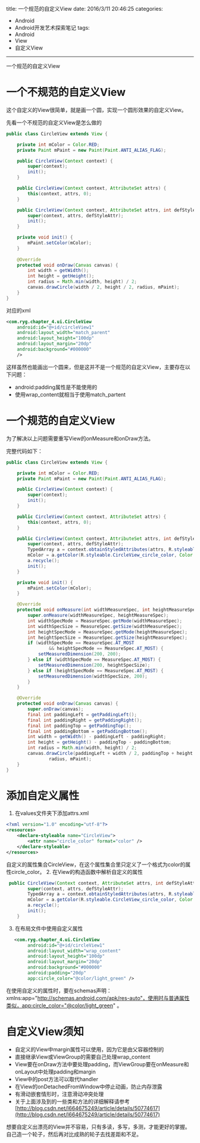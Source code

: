 title: 一个规范的自定义View
date: 2016/3/11 20:46:25
categories:
- Android
- Android开发艺术探索笔记
tags:
- Android
- View
- 自定义View
---
一个规范的自定义View
<!-- more -->

# 一个不规范的自定义View

这个自定义的View很简单，就是画一个圆，实现一个圆形效果的自定义View。

先看一个不规范的自定义View是怎么做的

```java
public class CircleView extends View {

    private int mColor = Color.RED;
    private Paint mPaint = new Paint(Paint.ANTI_ALIAS_FLAG);

    public CircleView(Context context) {
        super(context);
        init();
    }

    public CircleView(Context context, AttributeSet attrs) {
        this(context, attrs, 0);
    }

    public CircleView(Context context, AttributeSet attrs, int defStyleAttr) {
        super(context, attrs, defStyleAttr);
        init();
    }

    private void init() {
        mPaint.setColor(mColor);
    }
    
    @Override
    protected void onDraw(Canvas canvas) {
        int width = getWidth();
        int height = getHeight();
        int radius = Math.min(width, height) / 2;
        canvas.drawCircle(width / 2, height / 2, radius, mPaint);
    }
}

```

对应的xml

```xml
<com.ryg.chapter_4.ui.CircleView
    android:id="@+id/circleView1"
    android:layout_width="match_parent"
    android:layout_height="100dp"
    android:layout_margin="20dp"
    android:background="#000000"
    />
```

这样虽然也能画出一个圆来，但是这并不是一个规范的自定义View，主要存在以下问题：

- android:padding属性是不能使用的
- 使用wrap_content就相当于使用match_partent

# 一个规范的自定义View
为了解决以上问题需要重写View的onMeasure和onDraw方法。

完整代码如下：

```java
public class CircleView extends View {

    private int mColor = Color.RED;
    private Paint mPaint = new Paint(Paint.ANTI_ALIAS_FLAG);

    public CircleView(Context context) {
        super(context);
        init();
    }

    public CircleView(Context context, AttributeSet attrs) {
        this(context, attrs, 0);
    }

    public CircleView(Context context, AttributeSet attrs, int defStyleAttr) {
        super(context, attrs, defStyleAttr);
        TypedArray a = context.obtainStyledAttributes(attrs, R.styleable.CircleView);
        mColor = a.getColor(R.styleable.CircleView_circle_color, Color.RED);
        a.recycle();
        init();
    }

    private void init() {
        mPaint.setColor(mColor);
    }

    @Override
    protected void onMeasure(int widthMeasureSpec, int heightMeasureSpec) {
        super.onMeasure(widthMeasureSpec, heightMeasureSpec);
        int widthSpecMode = MeasureSpec.getMode(widthMeasureSpec);
        int widthSpecSize = MeasureSpec.getSize(widthMeasureSpec);
        int heightSpecMode = MeasureSpec.getMode(heightMeasureSpec);
        int heightSpecSize = MeasureSpec.getSize(heightMeasureSpec);
        if (widthSpecMode == MeasureSpec.AT_MOST
                && heightSpecMode == MeasureSpec.AT_MOST) {
            setMeasuredDimension(200, 200);
        } else if (widthSpecMode == MeasureSpec.AT_MOST) {
            setMeasuredDimension(200, heightSpecSize);
        } else if (heightSpecMode == MeasureSpec.AT_MOST) {
            setMeasuredDimension(widthSpecSize, 200);
        }
    }

    @Override
    protected void onDraw(Canvas canvas) {
        super.onDraw(canvas);
        final int paddingLeft = getPaddingLeft();
        final int paddingRight = getPaddingRight();
        final int paddingTop = getPaddingTop();
        final int paddingBottom = getPaddingBottom();
        int width = getWidth() - paddingLeft - paddingRight;
        int height = getHeight() - paddingTop - paddingBottom;
        int radius = Math.min(width, height) / 2;
        canvas.drawCircle(paddingLeft + width / 2, paddingTop + height / 2,
                radius, mPaint);
    }
}
```

# 添加自定义属性
1. 在values文件夹下添加attrs.xml 
```xml
<?xml version="1.0" encoding="utf-8"?>
<resources>
    <declare-styleable name="CircleView">
        <attr name="circle_color" format="color" />
    </declare-styleable>
</resources>
```
自定义的属性集合CircleView，在这个属性集合里只定义了一个格式为color的属性circle_color。
2. 在View的构造函数中解析自定义的属性
```java
 public CircleView(Context context, AttributeSet attrs, int defStyleAttr) {
        super(context, attrs, defStyleAttr);
        TypedArray a = context.obtainStyledAttributes(attrs, R.styleable.CircleView);
        mColor = a.getColor(R.styleable.CircleView_circle_color, Color.RED);
        a.recycle();
        init();
    }
```
3. 在布局文件中使用自定义属性
```xml
   <com.ryg.chapter_4.ui.CircleView
        android:id="@+id/circleView1"
        android:layout_width="wrap_content"
        android:layout_height="100dp"
        android:layout_margin="20dp"
        android:background="#000000"
        android:padding="20dp"
        app:circle_color="@color/light_green" />
```
在使用自定义的属性时，要在schemas声明：xmlns:app="http://schemas.android.com/apk/res-auto"，使用时与普通属性类似，app:circle_color="@color/light_green" 。

# 自定义View须知
- 自定义的View中margin属性可以使用，因为它是由父容器控制的
- 直接继承View或ViewGroup的需要自己处理wrap_content
- View要在onDraw方法中要处理padding，而ViewGroup要在onMeasure和onLayout中处理padding和margin
- View中的post方法可以取代handler
- 在View的onDetachedFromWindow中停止动画，防止内存泄露
- 有滑动嵌套情形时，注意滑动冲突处理
- 关于上面涉及到的一些类和方法的详细解释请参考[http://blog.csdn.net/l664675249/article/details/50774617](http://blog.csdn.net/l664675249/article/details/50774617)

想要自定义出漂亮的View并不容易，只有多读，多写，多测，才能更好的掌握。自己造一个轮子，然后再对比成熟的轮子去找差距和不足。

